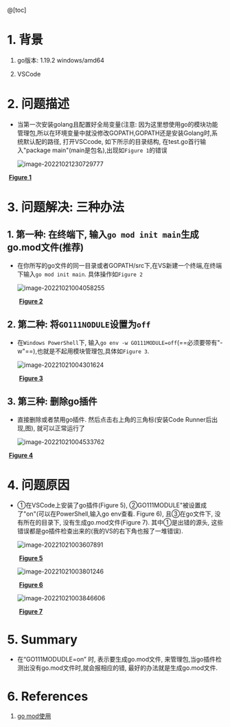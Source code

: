 ﻿@[toc]

# 1. 背景

1. go版本: 1.19.2 windows/amd64

2. VSCode

# 2. 问题描述

* 当第一次安装golang且配置好全局变量(注意: 因为这里想使用go的模块功能管理包,所以在环境变量中就没修改GOPATH,GOPATH还是安装Golang时,系统默认配的路径, 打开VSCcode, 如下所示的目录结构, 在test.go首行输入"package main"(main是包名),出现如`Figure 1`的错误

  ![image-20221021230729777](https://img-blog.csdnimg.cn/img_convert/5690094557ccdb8cbd2545c6465f0b49.png)

​                                                                                                   **<u>Figure 1</u>**                                



# 3. 问题解决: 三种办法

## 1. 第一种: 在终端下, 输入`go mod init main`生成go.mod文件(推荐)

* 在你所写的go文件的同一目录或者GOPATH/src下,在VS新建一个终端,在终端下输入`go mod init main`. 具体操作如`Figure 2`

  ![image-20221021004058255](https://img-blog.csdnimg.cn/img_convert/8852d26a42e9bd7cb7b0d97c542b0fee.png)

  ​															                              		**<u>Figure 2</u>**  

## 2. 第二种: 将`GO111NODULE`设置为`off`

* 在`Windows PowerShell`下, 输入`go env -w GO111MODULE=off`(==必须要带有"-w"==),也就是不起用模块管理包,具体如`Figure 3`.

  ![image-20221021004301624](https://img-blog.csdnimg.cn/img_convert/885688a4b837637e24ee07d2d522f84d.png)

  ​                                                                                                   **<u>Figure 3</u>**  

## 3. 第三种: 删除go插件

* 直接删除或者禁用go插件.  然后点击右上角的三角标(安装Code Runner后出现,图), 就可以正常运行了

  ![image-20221021004533762](https://img-blog.csdnimg.cn/img_convert/46da09fae36833fe4d4606d68f17645a.png)



​																		                    		**<u>Figure 4</u>**  

# 4. 问题原因

* ①在VSCode上安装了go插件(Figure 5), ②GO111MODULE"被设置成了"on"(可以在PowerShell,输入go env查看. Figure 6),  且③在go文件下, 没有所在的目录下, 没有生成go.mod文件(Figure 7). 其中①是出错的源头, 这些错误都是go插件检查出来的(我的VS的右下角也报了一堆错误).

  ![image-20221021003607891](https://img-blog.csdnimg.cn/img_convert/e930a635c69b29f626259fdfd2aa9473.png)

  ​												                                               **<u>Figure 5</u>**  				

  ![image-20221021003801246](https://img-blog.csdnimg.cn/img_convert/4ca7c388d2614cb32002ba0901584ed9.png)

  ​																						            	**<u>Figure 6</u>**  

  ![image-20221021003846606](https://img-blog.csdnimg.cn/img_convert/36512ab225e8101d5024260c86b61388.png)

  ​																					                     **<u>Figure 7</u>**  

# 5. Summary

* 在“GO111MODUDLE=on” 时, 表示要生成go.mod文件, 来管理包,当go插件检测出没有go.mod文件时,就会报相应的错, 最好的办法就是生成go.mod文件.

# 6. References

1. [go mod使用](https://www.jianshu.com/p/760c97ff644c)
